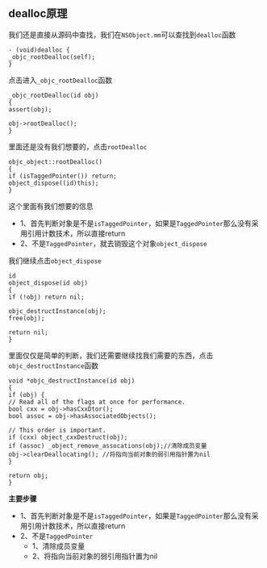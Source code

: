 ## dealloc原理

我们还是直接从源码中查找，我们在`NSObject.mm`可以查找到`dealloc`函数
```
- (void)dealloc {
_objc_rootDealloc(self);
}
```

点击进入`_objc_rootDealloc`函数
```
_objc_rootDealloc(id obj)
{
assert(obj);

obj->rootDealloc();
}
```

里面还是没有我们想要的，点击`rootDealloc`

```
objc_object::rootDealloc()
{
if (isTaggedPointer()) return;
object_dispose((id)this);
}
```
这个里面有我们想要的信息
- 1、首先判断对象是不是`isTaggedPointer`，如果是`TaggedPointer`那么没有采用引用计数技术，所以直接return
- 2、不是`TaggedPointer`，就去销毁这个对象`object_dispose`


我们继续点击`object_dispose`
```
id 
object_dispose(id obj)
{
if (!obj) return nil;

objc_destructInstance(obj);    
free(obj);

return nil;
}
```

里面仅仅是简单的判断，我们还需要继续找我们需要的东西，点击`objc_destructInstance`函数

```
void *objc_destructInstance(id obj) 
{
if (obj) {
// Read all of the flags at once for performance.
bool cxx = obj->hasCxxDtor();
bool assoc = obj->hasAssociatedObjects();

// This order is important.
if (cxx) object_cxxDestruct(obj);
if (assoc) _object_remove_assocations(obj);//清除成员变量
obj->clearDeallocating(); //将指向当前对象的弱引用指针置为nil
}

return obj;
}
```


**主要步骤**
- 1、首先判断对象是不是`isTaggedPointer`，如果是`TaggedPointer`那么没有采用引用计数技术，所以直接return
- 2、不是`TaggedPointer`
    - 1、清除成员变量
    - 2、将指向当前对象的弱引用指针置为nil


























